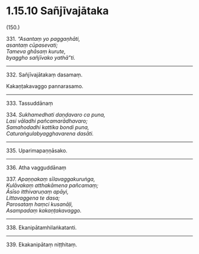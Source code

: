 

# 1.15.10 Sañjīvajātaka




(150.)

331\. _“Asantaṃ yo paggaṇhāti,_  
_asantaṃ cūpasevati;_  
_Tameva ghāsaṃ kurute,_  
_byaggho sañjīvako yathā”ti._  


---

332\. Sañjīvajātakaṃ dasamaṃ.

  
Kakaṇṭakavaggo pannarasamo.



---

333\. Tassuddānaṃ



334\. _Sukhamedhati daṇḍavaro ca puna,_  
_Lasi vāladhi pañcamarādhavaro;_  
_Samahodadhi kattika bondi puna,_  
_Caturaṅgulabyagghavarena dasāti._  


---

335\. Uparimapaṇṇāsako.



---

336\. Atha vagguddānaṃ



337\. _Apaṇṇakaṃ sīlavaggakuruṅga,_  
_Kulāvakaṃ atthakāmena pañcamaṃ;_  
_Āsīso itthivaruṇaṃ apāyi,_  
_Littavaggena te dasa;_  
_Parosataṃ haṃci kusanāḷi,_  
_Asampadaṃ kakaṇṭakavaggo._  


---

338\. Ekanipātamhilaṅkatanti.



---

339\. Ekakanipātaṃ niṭṭhitaṃ.





